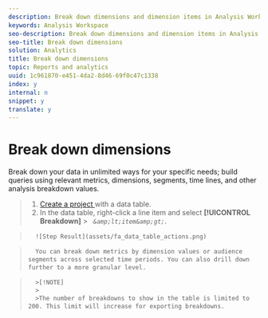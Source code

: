```yaml
---
description: Break down dimensions and dimension items in Analysis Workspace.
keywords: Analysis Workspace
seo-description: Break down dimensions and dimension items in Analysis Workspace.
seo-title: Break down dimensions
solution: Analytics
title: Break down dimensions
topic: Reports and analytics
uuid: 1c961870-e451-4da2-8d46-69f0c47c1338
index: y
internal: n
snippet: y
translate: y
---
```


# Break down dimensions

Break down your data in unlimited ways for your specific needs; build queries using relevant metrics, dimensions, segments, time lines, and other analysis breakdown values. 

>1. [ Create a project ](../../../analysis_workspace_bucket/freeform_overview/t_freeform_project.md#task_C2C698ACC7954062A28E4784911E6CF2) with a data table.
>1. In the data table, right-click a line item and select **[!UICONTROL  Breakdown]** > *` &amp;lt;item&amp;gt;`*.

>       ![Step Result](assets/fa_data_table_actions.png) 

>       You can break down metrics by dimension values or audience segments across selected time periods. You can also drill down further to a more granular level. 


>       >[!NOTE]
>       >
>       >The number of breakdowns to show in the table is limited to 200. This limit will increase for exporting breakdowns.

